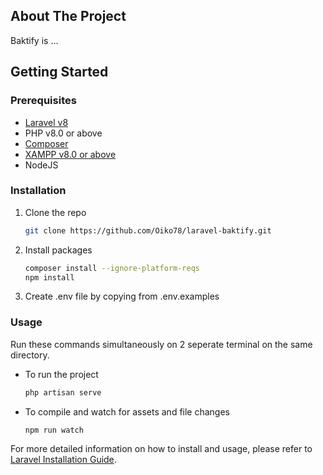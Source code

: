 ## About The Project

Baktify is ...

## Getting Started

### Prerequisites

- [Laravel v8](https://laravel.com/docs/8.x)
- PHP v8.0 or above
- [Composer](https://getcomposer.org/download)
- [XAMPP v8.0 or above](https://www.apachefriends.org/download)
- NodeJS

### Installation

1. Clone the repo

   ```sh
   git clone https://github.com/Oiko78/laravel-baktify.git
   ```

2. Install packages

   ```sh
   composer install --ignore-platform-reqs
   npm install
   ```

3. Create .env file by copying from .env.examples

### Usage

Run these commands simultaneously on 2 seperate terminal on the same directory.

- To run the project

  ```sh
  php artisan serve
  ```

- To compile and watch for assets and file changes

  ```sh
  npm run watch
  ```

For more detailed information on how to install and usage, please refer to [Laravel Installation Guide](https://laravel.com/docs/8.x/installation).
